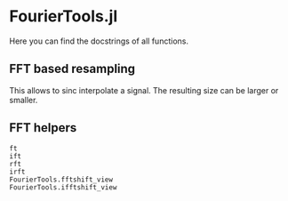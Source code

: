 # FourierTools.jl

Here you can find the docstrings of all functions.


## FFT based resampling 
This allows to sinc interpolate a signal. The resulting size can be larger or smaller.


## FFT helpers
```@docs
ft
ift
rft
irft
FourierTools.fftshift_view
FourierTools.ifftshift_view
```
